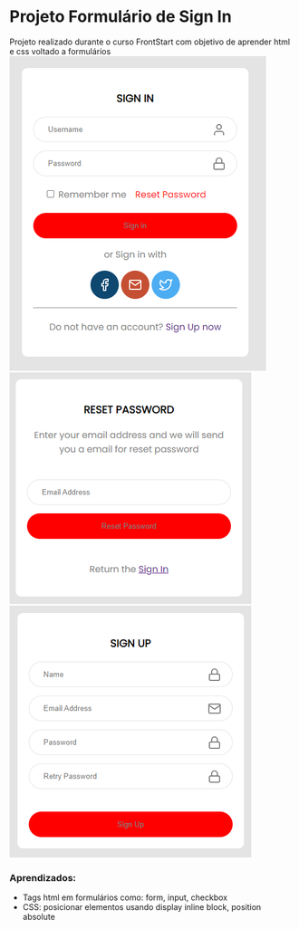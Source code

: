 # Projeto Formulário de Sign In

Projeto realizado durante o curso FrontStart com objetivo de aprender html e css voltado a formulários
![Preview Sign ](https://raw.githubusercontent.com/alanosms/singinform/master/assets/preview-index.png)
![Preview pagina reset de senha](https://raw.githubusercontent.com/alanosms/singinform/master/assets/resetpassword.png)
![enter image description here](https://raw.githubusercontent.com/alanosms/singinform/master/assets/signup.png)

### Aprendizados:
- Tags html em formulários como: form, input, checkbox
- CSS: posicionar elementos usando display inline block, position absolute

